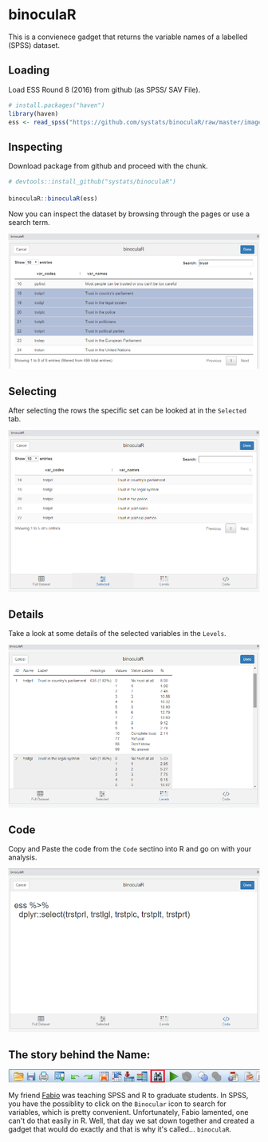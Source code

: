 # binoculaR

This is a convienece gadget that returns the variable names of a labelled (SPSS) dataset. 


## Loading 

Load ESS Round 8 (2016) from github (as SPSS/ SAV File).

```r
# install.packages("haven")
library(haven)
ess <- read_spss("https://github.com/systats/binoculaR/raw/master/images/ess_round8.sav")
```

## Inspecting

Download package from github and proceed with the chunk.


```r
# devtools::install_github("systats/binoculaR")

binoculaR::binoculaR(ess)
```

Now you can inspect the dataset by browsing through the pages or use a search term.

![](images/binocular1.png)


## Selecting


After selecting the rows the specific set can be looked at in the `Selected` tab.

![](images/binocular2.png)


## Details

Take a look at some details of the selected variables in the `Levels`.

![](images/binocular3.png)


## Code

Copy and Paste the code from the `Code` sectino into R and go on with your analysis.

![](images/binocular4.png)


## The story behind the Name:

![](images/SPSS_binocular.jpg)

My friend [Fabio](twitter.com/favstats) was teaching SPSS and R to graduate students. In SPSS, you have the possiblity to click on the `Binocular` icon to search for variables, which is pretty convenient. Unfortunately, Fabio lamented, one can't do that easily in R. Well, that day we sat down together and created a gadget that would do exactly and that is why it's called... `binoculaR`.

